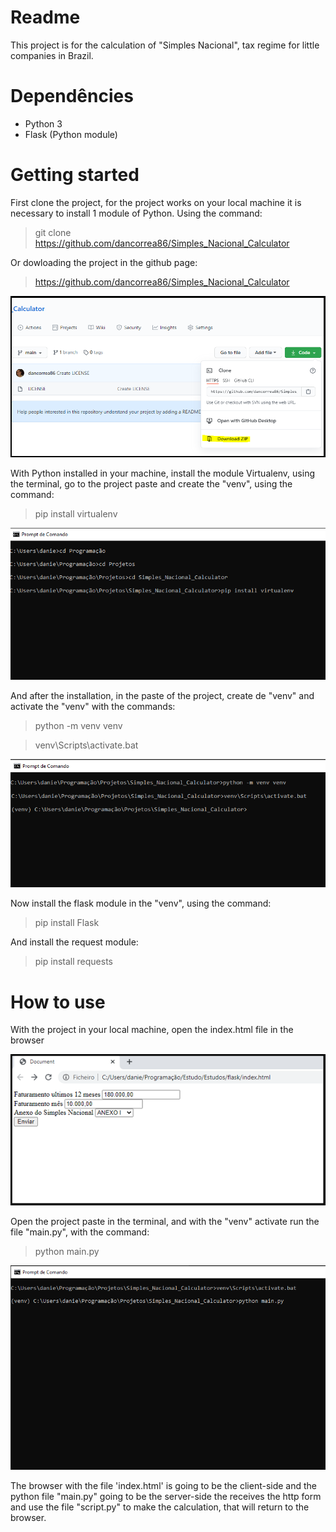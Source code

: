 # Readme

This project is for the calculation of "Simples Nacional", tax regime for little companies in Brazil.

# Dependêncies

- Python 3
- Flask (Python module)

# Getting started

First clone the project, for the project works on your local machine it is necessary to install 1 module of Python. Using the command:

> git clone https://github.com/dancorrea86/Simples_Nacional_Calculator

Or dowloading the project in the github page:

> https://github.com/dancorrea86/Simples_Nacional_Calculator

![alt text](./readme/clone_project.png)

With Python installed in your machine, install the module Virtualenv, using the terminal, go to the project paste and create the "venv", using the command:

> pip install virtualenv

![alt text](./readme/terminal_2.png)

And after the installation, in the paste of the project, create de "venv" and activate the "venv" with the commands:

> python -m venv venv

> venv\Scripts\activate.bat

![alt text](./readme/terminal_3.png)

Now install the flask module in the "venv", using the command:

> pip install Flask

And install the request module:

> pip install requests

# How to use

With the project in your local machine, open the index.html file in the browser

![alt text](./readme/browser_view.png)

Open the project paste in the terminal, and with the "venv" activate run the file "main.py", with the command:

> python main.py

![alt text](./readme/terminal.png)

The browser with the file 'index.html' is going to be the client-side and the python file "main.py" going to be the server-side the receives the http form and use the file "script.py" to make the calculation, that will return to the browser.



